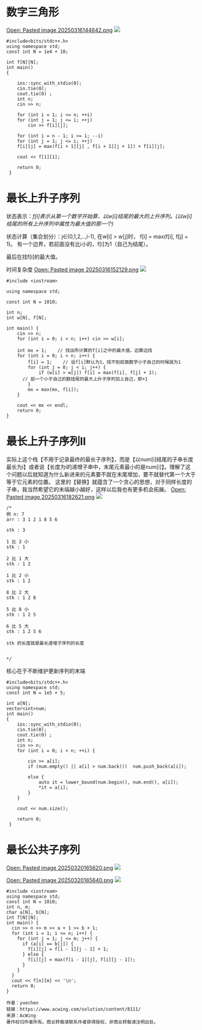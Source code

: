 # 数字三角形
[Open: Pasted image 20250316144642.png](%E7%AE%97%E6%B3%95/dp/_resources/%E7%BA%BF%E6%80%A7dp/20563cea50066cbc26e0b793e7fdbe27_MD5.jpeg)
![](%E7%AE%97%E6%B3%95/dp/_resources/%E7%BA%BF%E6%80%A7dp/20563cea50066cbc26e0b793e7fdbe27_MD5.jpeg)
```
#include<bits/stdc++.h>
using namespace std;
const int N = 1e4 + 10;

int f[N][N];
int main()
{
	
	ios::sync_with_stdio(0);
	cin.tie(0);
	cout.tie(0) ;
	int n;
	cin >> n;
	
	for (int i = 1; i <= n; ++i)
	for (int j = 1; j <= i; ++j) 
	    cin >> f[i][j];
	    
	for (int i = n - 1; i >= 1; --i)
	for (int j = 1; j <= i; ++j)
	f[i][j] = max(f[i + 1][j] , f[i + 1][j + 1]) + f[i][j];
	
	cout << f[1][1];
	
	return 0;
 } 
```

# 最长上升子序列
状态表示：*f[i]表示从第一个数字开始算，以w[i]结尾的最大的上升序列。(以w[i]结尾的所有上升序列中属性为最大值的那一个)*

状态计算（集合划分）：j∈(0,1,2,..,i-1), 在w[i] > w[j]时，
f[i] = max(f[i], f[j] + 1)。
有一个边界，若前面没有比i小的，f[i]为1（自己为结尾）。

最后在找f[i]的最大值。

时间复杂度
[Open: Pasted image 20250316152129.png](%E7%AE%97%E6%B3%95/dp/_resources/%E7%BA%BF%E6%80%A7dp/15827e840274dc3a5a6c0b838ea1a19c_MD5.jpeg)
![](%E7%AE%97%E6%B3%95/dp/_resources/%E7%BA%BF%E6%80%A7dp/15827e840274dc3a5a6c0b838ea1a19c_MD5.jpeg)
~~~
#include <iostream>

using namespace std;

const int N = 1010;

int n;
int w[N], f[N];

int main() {
    cin >> n;
    for (int i = 0; i < n; i++) cin >> w[i];

    int mx = 1;    // 找出所计算的f[i]之中的最大值，边算边找
    for (int i = 0; i < n; i++) {
        f[i] = 1;    // 设f[i]默认为1，找不到前面数字小于自己的时候就为1
        for (int j = 0; j < i; j++) {
            if (w[i] > w[j]) f[i] = max(f[i], f[j] + 1);  
      // 前一个小于自己的数结尾的最大上升子序列加上自己，即+1
        }
        mx = max(mx, f[i]);
    }

    cout << mx << endl;
    return 0;
}
~~~

# 最长上升子序列II

实际上这个栈【不用于记录最终的最长子序列】，而是【以num[i]结尾的子串长度最长为i】或者说【长度为i的递增子串中，末尾元素最小的是num[i]】。理解了这个问题以后就知道为什么新进来的元素要不就在末尾增加，要不就替代第一个大于等于它元素的位置。
这里的【替换】就蕴含了一个贪心的思想，对于同样长度的子串，我当然希望它的末端越小越好，这样以后我也有更多机会拓展。
[Open: Pasted image 20250316182621.png](%E7%AE%97%E6%B3%95/dp/_resources/%E7%BA%BF%E6%80%A7dp/5ab53b37b3d652583f54a71d2dd19706_MD5.jpeg)
![](%E7%AE%97%E6%B3%95/dp/_resources/%E7%BA%BF%E6%80%A7dp/5ab53b37b3d652583f54a71d2dd19706_MD5.jpeg)
```
/*
例 n: 7
arr : 3 1 2 1 8 5 6

stk : 3

1 比 3 小
stk : 1

2 比 1 大
stk : 1 2

1 比 2 小
stk : 1 2

8 比 2 大
stk : 1 2 8

5 比 8 小
stk : 1 2 5

6 比 5 大
stk : 1 2 5 6

stk 的长度就是最长递增子序列的长度


*/
```
核心在于不断维护更新序列的末端
```
#include<bits/stdc++.h>
using namespace std;
const int N = 1e5 + 5;

int a[N];
vector<int>num;
int main()
{
	ios::sync_with_stdio(0);
	cin.tie(0);
	cout.tie(0) ;
	int n;
	cin >> n;
	for (int i = 0; i < n; ++i) {
		
		cin >> a[i];
		if (num.empty() || a[i] > num.back())  num.push_back(a[i]);
		
		else {
			auto it = lower_bound(num.begin(), num.end(), a[i]);
			*it = a[i];
		}
	}
	
	cout << num.size();
	
	return 0;
 } 
```

# 最长公共子序列

[Open: Pasted image 20250320165620.png](%E7%AE%97%E6%B3%95/dp/_resources/%E7%BA%BF%E6%80%A7dp/e58a92ae0f357888f5ee826c61348caf_MD5.jpeg)
![](%E7%AE%97%E6%B3%95/dp/_resources/%E7%BA%BF%E6%80%A7dp/e58a92ae0f357888f5ee826c61348caf_MD5.jpeg)

[Open: Pasted image 20250320165640.png](%E7%AE%97%E6%B3%95/dp/_resources/%E7%BA%BF%E6%80%A7dp/0acb450d651003fe3b4d19fa6fe541fc_MD5.jpeg)
![](%E7%AE%97%E6%B3%95/dp/_resources/%E7%BA%BF%E6%80%A7dp/0acb450d651003fe3b4d19fa6fe541fc_MD5.jpeg)

```
#include <iostream>
using namespace std;
const int N = 1010;
int n, m;
char a[N], b[N];
int f[N][N];
int main() {
  cin >> n >> m >> a + 1 >> b + 1;
  for (int i = 1; i <= n; i++) {
    for (int j = 1; j <= m; j++) {
      if (a[i] == b[j]) {
        f[i][j] = f[i - 1][j - 1] + 1;
      } else {
        f[i][j] = max(f[i - 1][j], f[i][j - 1]);
      }
    }
  }
  cout << f[n][m] << '\n';
  return 0;
}

作者：yuechen
链接：https://www.acwing.com/solution/content/8111/
来源：AcWing
著作权归作者所有。商业转载请联系作者获得授权，非商业转载请注明出处。
```